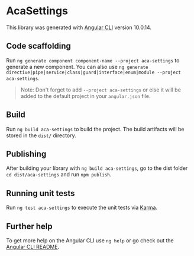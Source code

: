 # AcaSettings

This library was generated with [Angular CLI](https://github.com/angular/angular-cli) version 10.0.14.

## Code scaffolding

Run `ng generate component component-name --project aca-settings` to generate a new component. You can also use `ng generate directive|pipe|service|class|guard|interface|enum|module --project aca-settings`.
> Note: Don't forget to add `--project aca-settings` or else it will be added to the default project in your `angular.json` file. 

## Build

Run `ng build aca-settings` to build the project. The build artifacts will be stored in the `dist/` directory.

## Publishing

After building your library with `ng build aca-settings`, go to the dist folder `cd dist/aca-settings` and run `npm publish`.

## Running unit tests

Run `ng test aca-settings` to execute the unit tests via [Karma](https://karma-runner.github.io).

## Further help

To get more help on the Angular CLI use `ng help` or go check out the [Angular CLI README](https://github.com/angular/angular-cli/blob/master/README.md).
